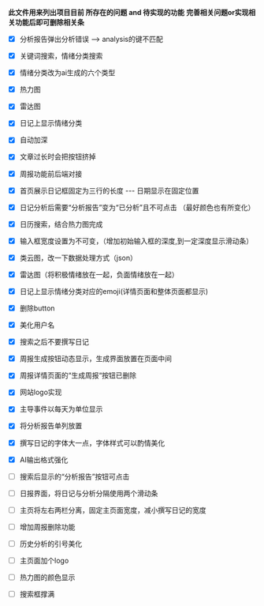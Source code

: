 **此文件用来列出项目目前 所存在的问题 and 待实现的功能**
**完善相关问题or实现相关功能后即可删除相关条**

- [x] 分析报告弹出分析错误 --> analysis的键不匹配
- [x] 关键词搜索，情绪分类搜索
- [x] 情绪分类改为ai生成的六个类型
- [x] 热力图
- [x] 雷达图
- [x] 日记上显示情绪分类
- [x] 自动加深
- [x] 文章过长时会把按钮挤掉
- [x] 周报功能前后端对接
- [x] 首页展示日记框固定为三行的长度 --- 日期显示在固定位置 
- [x] 日记分析后需要“分析报告”变为“已分析”且不可点击 （最好颜色也有所变化）
- [x] 日历搜索，结合热力图完成
- [x] 输入框宽度设置为不可变，（增加初始输入框的深度,到一定深度显示滑动条）
- [x] 类云图，改一下数据处理方式（json）
- [x] 雷达图（将积极情绪放在一起，负面情绪放在一起）
- [x] 日记上显示情绪分类对应的emoji(详情页面和整体页面都显示)
- [x] 删除button
- [x] 美化用户名
- [x] 搜索之后不要撰写日记
- [x] 周报生成按钮动态显示，生成界面放置在页面中间
- [x] 周报详情页面的“生成周报“按钮已删除
- [x] 网站logo实现
- [x] 主导事件以每天为单位显示
- [x] 将分析报告单列放置
- [x] 撰写日记的字体大一点，字体样式可以酌情美化
- [x] AI输出格式强化
- [ ] 搜索后显示的“分析报告”按钮可点击
- [ ] 日报界面，将日记与分析分隔使用两个滑动条
- [ ] 主页将左右两栏分离，固定主页面宽度，减小撰写日记的宽度
- [ ] 增加周报删除功能
- [ ] 历史分析的引号美化
- [ ] 主页面加个logo
- [ ] 热力图的颜色显示
- [ ] 搜索框撑满




